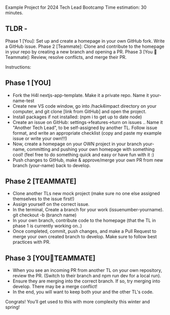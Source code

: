 Example Project for 2024 Tech Lead Bootcamp
Time estimation: 30 minutes.

## TLDR - 
Phase 1 [You]: Set up and create a homepage in your own GitHub fork. Write a GitHub issue.
Phase 2 [Teammate]: Clone and contribute to the homepage in your repo by creating a new branch and opening a PR.
Phase 3 [You 🤝 Teammate]: Review, resolve conflicts, and merge their PR.

Instructions:

## Phase 1 [YOU]
- Fork the H4I nextjs-app-template. Make it a private repo. Name it your-name-test
- Create new VS code window, go into /hack4impact directory on your computer, and git clone [link from GitHub] and open the project.
- Install packages if not installed: (npm i to get up to date node)
- Create an issue on GitHub:
    settings->features->turn on issues ..
    Name it "Another Tech Lead", to be self-assigned by another TL.
    Follow issue format, and write an appropriate checklist (copy and paste my example issue or write your own!!!)
- Now, create a homepage on your OWN project in your branch your-name, committing and pushing your own homepage with something cool! (feel free to do something quick and easy or have fun with it :) 
- Push changes to GitHub, make & approve/merge your own PR from new branch (your-name) back to develop.

## Phase 2 [TEAMMATE]
- Clone another TLs new mock project (make sure no one else assigned themselves to the issue first!)
- Assign yourself on the correct issue.
- In the terminal, Create a branch for your work (issuenumber-yourname). git checkout -b (branch name)
- In your own branch, contribute code to the homepage (that the TL in phase 1 is currently working on..)
- Once completed, commit, push changes, and make a Pull Request to merge your own created branch to develop. Make sure to follow best practices with PR.


## Phase 3 [YOU🤝TEAMMATE]
- When you see an incoming PR from another TL on your own repository, review the PR. (Switch to their branch and npm run dev for a local run).
- Ensure they are merging into the correct branch. If so, try merging into develop. There may be a merge conflict!
- In the end, you will want to keep both your and the other TL's code. 

Congrats! You’ll get used to this with more complexity this winter and spring!

